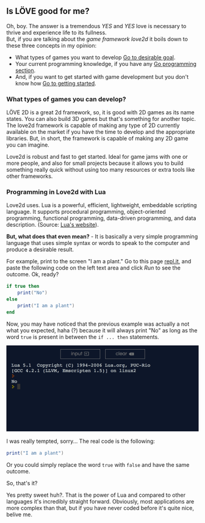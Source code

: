 ## Is LÖVE good for me?
Oh, boy. The answer is a tremendous *YES* and *YES* love is necessary to thrive and experience life to its fullness.<br />
But, if you are talking about the *game framework love2d* it boils down to these three concepts in my opinion:

- What types of games you want to develop [Go to desirable goal](#what-types-of-games-you-can-develop?).
- Your current programming knowledge, if you have any [Go programming section](#programming-in-love2d-with-lua).
- And, if you want to get started with game development but you don't know how [Go to getting started](../../#getting-started).

### What types of games you can develop?

LÖVE 2D is a great 2d framework, so, it is good with 2D games as its name states. You can also build 3D games but that's something for another topic. The love2d framework is capable of making any type of 2D currently available on the market if you have the time to develop and the appropriate libraries. But, in short, the framework is capable of making any 2D game you can imagine.

Love2d is robust and fast to get started. Ideal for game jams with one or more people, and also for small projects because it allows you to build something really quick without using too many resources or extra tools like other frameworks.

### Programming in Love2d with Lua

Love2d uses. Lua is a powerful, efficient, lightweight, embeddable scripting language. It supports procedural programming, object-oriented programming, functional programming, data-driven programming, and data description. (Source: [Lua's website](https://www.lua.org/about.html)).

**But, what does that even mean?** - It is basically a very simple programming language that uses simple syntax or words to speak to the computer and produce a desirable result.

For example, print to the screen "I am a plant."
Go to this page [repl.it](https://repl.it/languages/lua), and paste the following code on the left text area and click *Run* to see the outcome. Ok, ready?

```lua
if true then
    print("No")
else
    print("I am a plant")
end
```

Now, you may have noticed that the previous example was actually a not what you expected, haha (?) because it will always print "No" as long as the word `true` is present in between the `if ... then` statements.

![Joke printed on the screen "No"](../img/print-no.png)

I was really tempted, sorry... The real code is the following:
```lua
print("I am a plant")
```

Or you could simply replace the word `true` with `false` and have the same outcome.

So, that's it?

Yes pretty sweet huh?. That is the power of Lua and compared to other languages it's incredibly straight forward.
Obviously, most applications are more complex than that, but if you have never coded before it's quite nice, belive me.